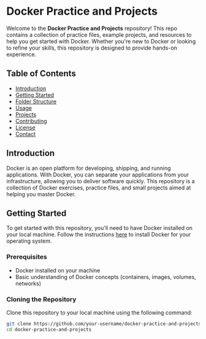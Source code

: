 # Docker Practice and Projects

Welcome to the **Docker Practice and Projects** repository! This repo contains a collection of practice files, example projects, and resources to help you get started with Docker. Whether you're new to Docker or looking to refine your skills, this repository is designed to provide hands-on experience.

## Table of Contents

- [Introduction](#introduction)
- [Getting Started](#getting-started)
- [Folder Structure](#folder-structure)
- [Usage](#usage)
- [Projects](#projects)
- [Contributing](#contributing)
- [License](#license)
- [Contact](#contact)

## Introduction

Docker is an open platform for developing, shipping, and running applications. With Docker, you can separate your applications from your infrastructure, allowing you to deliver software quickly. This repository is a collection of Docker exercises, practice files, and small projects aimed at helping you master Docker.

## Getting Started

To get started with this repository, you'll need to have Docker installed on your local machine. Follow the instructions [here](https://docs.docker.com/get-docker/) to install Docker for your operating system.

### Prerequisites

- Docker installed on your machine
- Basic understanding of Docker concepts (containers, images, volumes, networks)

### Cloning the Repository

Clone this repository to your local machine using the following command:

```bash
git clone https://github.com/your-username/docker-practice-and-projects.git
cd docker-practice-and-projects
